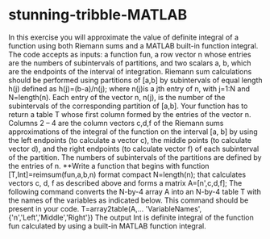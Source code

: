 # stunning-tribble-MATLAB
In this exercise you will approximate the value of definite integral of a function using both Riemann sums and a MATLAB built-in function integral. The code accepts as inputs: a function fun, a row vector n whose entries are the numbers of subintervals of partitions, and two scalars a, b, which are the endpoints of the interval of integration.  Riemann sum calculations should be performed using partitions of [a,b] by subintervals of equal length h(j) defined as h(j)=(b-a)/n(j); where n(j)is a jth entry of n, with j=1:N and N=length(n). Each entry of the vector n, n(j), is the number of the subintervals of the corresponding partition of [a,b].  Your function has to return a table T whose first column formed by the entries of the vector n. Columns 2 – 4 are the column vectors c,d,f of the Riemann sums approximations of the integral of the function on the interval [a, b] by using the left endpoints (to calculate a vector c), the middle points (to calculate vector d), and the right endpoints (to calculate vector f) of each subinterval of the partition. The numbers of subintervals of the partitions are defined by the entries of n.  **Write a function that begins with function [T,Int]=reimsum(fun,a,b,n) format compact N=length(n); that calculates vectors c, d, f as described above and forms a matrix A=[n',c,d,f]; The following command converts the N-by-4 array A into an N-by-4 table T with the names of the variables as indicated below. This command should be present in your code. T=array2table(A,... 'VariableNames',{'n','Left','Middle','Right'}) The output Int is definite integral of the function fun calculated by using a built-in MATLAB function integral.
